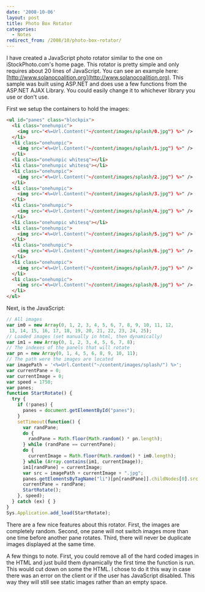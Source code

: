 ```yaml
---
date: '2008-10-06'
layout: post
title: Photo Box Rotator
categories:
  - Notes
redirect_from: /2008/10/photo-box-rotator/
---
```


I have created a JavaScript photo rotator similar to the one on iStockPhoto.com's home page. This rotator is pretty simple and only requires about 20 lines of JavaScript. You can see an example here: [http://www.solanocoalition.org](http://www.solanocoalition.org). This sample was built using ASP.NET and does use a few functions from the ASP.NET AJAX Library. You could easily change it to whichever library you use or don't use.

First we setup the containers to hold the images:

```html
<ul id="panes" class="blockpix">
  <li class="onehunpic">
    <img src="<%=Url.Content("~/content/images/splash/0.jpg") %>" />
  </li>
  <li class="onehunpic">
    <img src="<%=Url.Content("~/content/images/splash/1.jpg") %>" />
  </li>
  <li class="onehunpic whitesq"></li>
  <li class="onehunpic whitesq"></li>
  <li class="onehunpic">
    <img src="<%=Url.Content("~/content/images/splash/2.jpg") %>" />
  </li>
  <li class="onehunpic">
    <img src="<%=Url.Content("~/content/images/splash/3.jpg") %>" />
  </li>
  <li class="onehunpic">
    <img src="<%=Url.Content("~/content/images/splash/4.jpg") %>" />
  </li>
  <li class="onehunpic whitesq"></li>
  <li class="onehunpic">
    <img src="<%=Url.Content("~/content/images/splash/5.jpg") %>" />
  </li>
  <li class="onehunpic">
    <img src="<%=Url.Content("~/content/images/splash/6.jpg") %>" />
  </li>
  <li class="onehunpic">
    <img src="<%=Url.Content("~/content/images/splash/7.jpg") %>" />
  </li>
  <li class="onehunpic">
    <img src="<%=Url.Content("~/content/images/splash/8.jpg") %>" />
  </li>
</ul>
```

Next, is the JavaScript:

```js
// All images
var im0 = new Array(0, 1, 2, 3, 4, 5, 6, 7, 8, 9, 10, 11, 12,
 13, 14, 15, 16, 17, 18, 19, 20, 21, 22, 23, 24, 25);
// Loaded images (set manually in html, then dynamically)
var im1 = new Array(0, 1, 2, 3, 4, 5, 6, 7, 8);
// The indexes of the panels that will rotate
var pn = new Array(0, 1, 4, 5, 6, 8, 9, 10, 11);
// The path were the images are located
var imagePath = '<%=Url.Content("~/content/images/splash/") %>';
var currentPane = 0;
var currentImage = 0;
var speed = 1750;
var panes;
function StartRotate() {
  try {
    if (!panes) {
      panes = document.getElementById("panes");
    }
    setTimeout(function() {
      var randPane;
      do {
        randPane = Math.floor(Math.random() * pn.length);
      } while (randPane == currentPane);
      do {
        currentImage = Math.floor(Math.random() * im0.length);
      } while (Array.contains(im1, currentImage));
      im1[randPane] = currentImage;
      var src = imagePath + currentImage + ".jpg";
      panes.getElementsByTagName("li")[pn[randPane]].childNodes[0].src = src;
      currentPane = randPane;
      StartRotate();
    }, speed);
  } catch (ex) { }
}
Sys.Application.add_load(StartRotate);
```

There are a few nice features about this rotator. First, the images are completely random. Second, one pane will not switch images more than one time before another pane rotates. Third, there will never be duplicate images displayed at the same time.

A few things to note. First, you could remove all of the hard coded images in the HTML and just build them dynamically the first time the function is run. This would cut down on some the HTML. I chose to do it this way in case there was an error on the client or if the user has JavaScript disabled. This way they will still see static images rather than an empty space.

